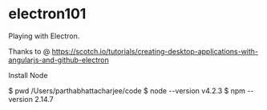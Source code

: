 # electron101
Playing with Electron. 


Thanks to @ https://scotch.io/tutorials/creating-desktop-applications-with-angularjs-and-github-electron

Install Node 

$ pwd 
/Users/parthabhattacharjee/code
$ node --version 
v4.2.3
$ npm --version 
2.14.7

